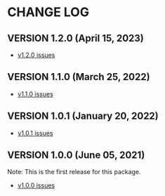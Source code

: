 # CHANGE LOG

## VERSION 1.2.0 (April 15, 2023)
* [v1.2.0 issues](https://github.com/LaSalleSoftware/ls-responseheader-pkg/milestone/4?closed=1)

## VERSION 1.1.0 (March 25, 2022)
* [v1.1.0 issues](https://github.com/LaSalleSoftware/ls-responseheader-pkg/milestone/3?closed=1)

## VERSION 1.0.1 (January 20, 2022)
* [v1.0.1 issues](https://github.com/LaSalleSoftware/ls-responseheader-pkg/milestone/2?closed=1)

## VERSION 1.0.0 (June 05, 2021)
Note: This is the first release for this package.
* [v1.0.0 issues](https://github.com/LaSalleSoftware/ls-responseheader-pkg/milestone/1?closed=1)
